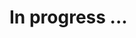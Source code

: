  # In progress ...
<!-- # 🌐 Socials:
Coursera and other profiles ... -->

<!-- 
<div style="display: inline_block"><br>
  <img align="center" alt="Rafa-Js" height="30" width="40" src="https://raw.githubusercontent.com/devicons/devicon/master/icons/javascript/javascript-plain.svg">
  <img align="center" alt="Rafa-Ts" height="30" width="40" src="https://raw.githubusercontent.com/devicons/devicon/master/icons/typescript/typescript-plain.svg">
  <img align="center" alt="Rafa-React" height="30" width="40" src="https://raw.githubusercontent.com/devicons/devicon/master/icons/react/react-original.svg">
  <img align="center" alt="Rafa-HTML" height="30" width="40" src="https://raw.githubusercontent.com/devicons/devicon/master/icons/html5/html5-original.svg">
  <img align="center" alt="Rafa-CSS" height="30" width="40" src="https://raw.githubusercontent.com/devicons/devicon/master/icons/css3/css3-original.svg">
  <img align="center" alt="Rafa-Python" height="30" width="40" src="https://raw.githubusercontent.com/devicons/devicon/master/icons/python/python-original.svg">
  <img align="center" alt="Rafa-Csharp" height="30" width="40" src="https://raw.githubusercontent.com/devicons/devicon/master/icons/csharp/csharp-original.svg">
</div>

<div align="center">

## My Skill Set  
<table><tr><td valign="top" width="33%">

### Stack  
<div align="center">
  <a href="https://github.com/ryo-ma/github-profile-trophy#gh-dark-mode-only"> 
    <img style="margin: 10px" src="https://profilinator.rishav.dev/skills-assets/react-original-wordmark.svg#gh-dark-mode-only" alt="React" height="50" />  
  </a>
<img style="margin: 10px" src="https://profilinator.rishav.dev/skills-assets/bootstrap-plain.svg" alt="Bootstrap" height="50" />  
</div>

<h3> <strong> Languages, Frameworks, and Tools </strong></h3>
<img src="https://skillicons.dev/icons?i=git,github,githubactions,nodejs,webpack,vite,html,css,sass,tailwind,js,ts,react,nextjs,redux,java,cpp,py,firebase,mongodb,mysql,postman,netlify,vercel,figma" alt="skills logos" />
<br> 
<h2></h2>
<h3> <strong> Actively Learning </strong></h3>
<img src="https://skillicons.dev/icons?i=django,tensorflow" alt="skills actively learning logos">
<br>
  
<h3 align="left"> 💻 Tech Stack:</h3> 

<code><img height="30" src="https://raw.githubusercontent.com/github/explore/80688e429a7d4ef2fca1e82350fe8e3517d3494d/topics/python/python.png" alt="python"></code>

<a href="https://azure.microsoft.com/en-in/" target="_blank" rel="noreferrer">
  <img src="https://www.vectorlogo.zone/logos/microsoft_azure/microsoft_azure-icon.svg" alt="azure" width="40" height="40"/>
</a>

</div>

<br/>

<div align="center">
  <a href="https://github.com/ryo-ma/github-profile-trophy#gh-light-mode-only">  <!-- Stats (Light) 
    <img src="https://github-profile-trophy.vercel.app/?username=iaminebriki&margin-w=2&no-bg=true&no-frame=true#gh-light-mode-only" />
  </a>
  <a href="https://github.com/ryo-ma/github-profile-trophy#gh-dark-mode-only">  <!-- Stats (Dark) 
    <img src="https://github-profile-trophy.vercel.app/?username=iaminebriki&theme=nord&margin-w=2&no-bg=true&no-frame=true#gh-dark-mode-only" />
  </a>
</div>

<br/>

<div align="center">
  <a href="https://github.com/anuraghazra/github-readme-stats#gh-light-mode-only">  <!-- Stats (Light) 
    <img src="https://github-readme-stats.vercel.app/api?username=iaminebriki&icon_color=00779A&bg_color=00000000&theme=swift&rank_icon=percentile&show_icons=true&ring_color=00779A#gh-light-mode-only" />
  </a>
  <a href="https://github.com/anuraghazra/github-readme-stats#gh-dark-mode-only">  <!-- Stats (Dark) 
    <img src="https://github-readme-stats.vercel.app/api?username=iaminebriki&icon_color=61dafb&bg_color=00000000&theme=apprentice&rank_icon=percentile&show_icons=true&ring_color=61dafb#gh-dark-mode-only" />
  </a>
  <a href="https://git.io/streak-stats#gh-light-mode-only">  <!-- streak stats (light) 
    <img src="https://streak-stats.demolab.com?user=iaminebriki&theme=swift&background=00000000&fire=00779A&currStreakNum=00779A&currStreakLabel=00779A#gh-light-mode-only" alt="GitHub Streak" />
  </a>
  <a href="https://git.io/streak-stats#gh-dark-mode-only">  <!-- streak stats (dark) 
    <img src="https://streak-stats.demolab.com?user=iaminebriki&theme=apprentice&background=00000000&fire=61DAFB&currStreakNum=61DAFB&currStreakLabel=61DAFB#gh-dark-mode-only" alt="GitHub Streak" />
  </a>
  
</div>

<div align="center">
  
  <a href="https://github.com/anuraghazra/github-readme-stats#gh-light-mode-only">  <!-- top langs (light) 
    <img src="https://github-readme-stats.vercel.app/api/top-langs/?username=iaminebriki&bg_color=00000000&hide_border=true&theme=swift&layout=compact&langs_count=10#gh-light-mode-only" />
  </a>
  <a href="https://github.com/anuraghazra/github-readme-stats#gh-dark-mode-only">  <!-- top langs (dark) 
    <img src="https://github-readme-stats.vercel.app/api/top-langs/?username=iaminebriki&bg_color=00000000&hide_border=true&theme=apprentice&layout=compact&langs_count=10#gh-dark-mode-only" />
  </a>
  <a href="https://github.com/anuraghazra/github-readme-stats#gh-light-mode-only">  <!-- wakatime (light) 
    <img src="https://github-readme-stats.vercel.app/api/wakatime?username=iaminebriki&bg_color=00000000&hide_border=true&theme=swift&layout=compact&langs_count=10#gh-light-mode-only" />
  </a>
  <a href="https://github.com/anuraghazra/github-readme-stats#gh-dark-mode-only">  <!-- wakatime (dark) 
    <img src="https://github-readme-stats.vercel.app/api/wakatime?username=iaminebriki&bg_color=00000000&hide_border=true&theme=apprentice&layout=compact&langs_count=10#gh-dark-mode-only" />
  </a>
  
</div>

<div align="center">
  
  <a href="https://github.com/anuraghazra/github-readme-stats#gh-light-mode-only">  <!-- pins (Light) 
    <img src="https://github-readme-stats.vercel.app/api/pin?username=iaminebriki&repo=Breast-Cancer-Classification-with-VGG16-and-SVM&icon_color=00779A&bg_color=00000000&theme=swift#gh-light-mode-only" />
  </a>
  <a href="https://github.com/anuraghazra/github-readme-stats#gh-dark-mode-only">  <!-- pins (Dark) 
    <img src="https://github-readme-stats.vercel.app/api/pin?username=iaminebriki&repo=Breast-Cancer-Classification-with-VGG16-and-SVM&icon_color=61dafb&bg_color=00000000&theme=apprentice#gh-dark-mode-only" />
  </a>
  
</div>

### ✍️ Random Dev Quote
![](https://quotes-github-readme.vercel.app/api?type=horizontal&theme=dark)

---

<div align="center">

<a href="https://visitcount.itsvg.in">
  <img src="https://visitcount.itsvg.in/api?id=iaminebriki&label=Profile%20Views&color=0&icon=3&pretty=false" />
</a>

  ## 💰 You can help me by Donating
  [![BuyMeACoffee](https://img.shields.io/badge/Buy%20Me%20a%20Coffee-ffdd00?style=for-the-badge&logo=buy-me-a-coffee&logoColor=black)](https://buymeacoffee.com/iaminebriki) 
  [![Ko-Fi](https://img.shields.io/badge/Ko--fi-F16061?style=for-the-badge&logo=ko-fi&logoColor=white)](https://ko-fi.com/iaminebriki) 

</div>

<!--
# ☕ About Me:
I'm curretly: <br>
🔭 Working on ML projects <br>
🌱 Learning Pytorch, JAX and Maths <br>
💼 Looking for new job opportunities as ML Engineer or Data Scientist <br>
👯 Open to collaborate on any projects related to AI/ML for Healthcare! <br>

<!--
- ⚡ Fun fact: ...
- 🤔 I’m looking for help with ...
- 💬 Ask me about ...  
- 📫 How to reach me: ...
-->

<!-- ## 🏆 GitHub Trophies
![](https://github-profile-trophy.vercel.app/?username=iaminebriki&theme=radical&no-frame=false&no-bg=true&margin-w=4) 

<p>
  <img src="https://github-readme-activity-graph.vercel.app/graph?username=iaminebriki&theme=react-dark&bg_color=20232a&hide_border=true" width="100%"/>
</p>

<hr>

<h2 align="center">👨‍💻 Repositories 👨‍💻</h2>
<br>
<a href="https://github.com/anuraghazra/github-readme-stats#gh-light-mode-only">  <!-- pins (Light) 
    <img src="https://github-readme-stats.vercel.app/api/pin?username=iaminebriki&repo=Breast-Cancer-Classification-with-VGG16-and-SVM&icon_color=00779A&bg_color=00000000&theme=swift#gh-light-mode-only" />
  </a>
  <a href="https://github.com/anuraghazra/github-readme-stats#gh-dark-mode-only">  <!-- pins (Dark) 
    <img src="https://github-readme-stats.vercel.app/api/pin?username=iaminebriki&repo=Breast-Cancer-Classification-with-VGG16-and-SVM&icon_color=61dafb&bg_color=00000000&theme=apprentice#gh-dark-mode-only" />
  </a>
<br>
<div width="100%" align="center">
  <a href="https://github.com/zumrudu-anka/Algorithms" title="Algorithms"><img height="115" src="https://github-readme-stats.vercel.app/api/pin/?username=zumrudu-anka&repo=Algorithms&theme=react&border_color=61dafb&border_radius=50&bg_color=00000000"></a><a href="https://github.com/zumrudu-anka/DataStructures" title="Data Structures"><img height="115" src="https://github-readme-stats.vercel.app/api/pin/?username=zumrudu-anka&repo=DataStructures&theme=react&border_color=61dafb&border_radius=50&bg_color=00000000"></a>
</div>
<br/><br/><br/><br/><br/><br/>
<div width="100%" align="center">
  <a href="https://github.com/zumrudu-anka/Turkce-Heceleme-CPP" title="Turkce-Heceleme-CPP"><img align="left" height="115" src="https://github-readme-stats.vercel.app/api/pin/?username=zumrudu-anka&repo=Turkce-Heceleme-CPP&theme=react&border_color=61dafb&border_radius=10&bg_color=00000000"></a><a href="https://github.com/zumrudu-anka/CopyMoveForgeryDetectionWithDCT" title="Copy&Move Forgery Detection With DCT"><img align="right" height="115" src="https://github-readme-stats.vercel.app/api/pin/?username=zumrudu-anka&repo=CopyMoveForgeryDetectionWithDCT&theme=react&border_color=61dafb&border_radius=10&bg_color=00000000"></a>
</div>
<br/><br/><br/><br/><br/><br/>

<h4 align="center">
  <a href="https://github.com/zumrudu-anka?tab=repositories" title="Show Repositories">🔎 Show More 🔍</a>
</h4>

-->
